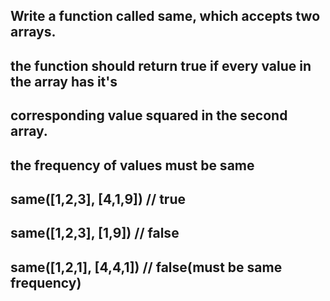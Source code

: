 ## Write a function called same, which accepts two arrays.
## the function should return true if every value in the array has it's
## corresponding value squared in the second array.
## the frequency of values must be same

## same([1,2,3], [4,1,9]) // true
## same([1,2,3], [1,9]) // false
## same([1,2,1], [4,4,1]) // false(must be same frequency)
